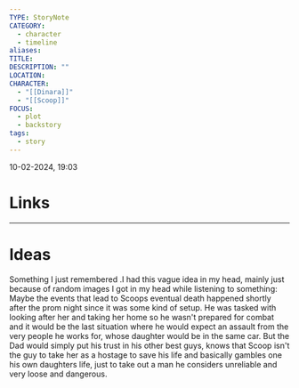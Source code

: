 ```yaml
---
TYPE: StoryNote
CATEGORY:
  - character
  - timeline
aliases: 
TITLE: 
DESCRIPTION: ""
LOCATION: 
CHARACTER:
  - "[[Dinara]]"
  - "[[Scoop]]"
FOCUS:
  - plot
  - backstory
tags:
  - story
---
```


10-02-2024, 19:03



# Links



- - - 
# Ideas


Something I just remembered .I had this vague idea in my head, mainly just because of random images I got in my head while listening to something: 
Maybe the events that lead to Scoops eventual death happened shortly after the prom night since it was some kind of setup.
He was tasked with looking after her and taking her home so he wasn't prepared for combat and it would be the last situation where he would expect an assault from the very people he works for, whose daughter would be in the same car. 
But the Dad would simply put his trust in his other best guys, knows that Scoop isn't the guy to take her as a hostage to save his life and basically gambles one his own daughters life, just to take out a man he considers unreliable and very loose and dangerous.